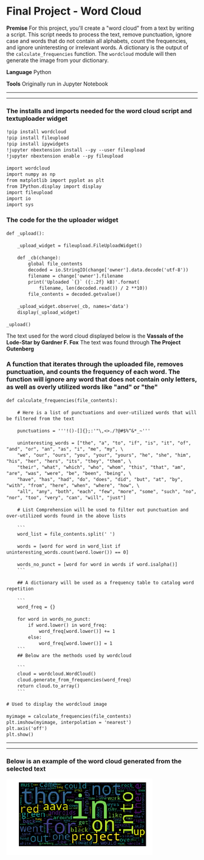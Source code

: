 # Final Project - Word Cloud

**Premise**
For this project, you'll create a "word cloud" from a text by writing a script.  This script needs to process the text, remove punctuation, ignore case and words that do not contain all alphabets, count the frequencies, and ignore uninteresting or irrelevant words.  A dictionary is the output of the `calculate_frequencies` function.  The `wordcloud` module will then generate the image from your dictionary.

**Language**
Python

**Tools**
Originally run in Jupyter Notebook

---
---


### The installs and imports needed for the word cloud script and textuploader widget

```
!pip install wordcloud
!pip install fileupload
!pip install ipywidgets
!jupyter nbextension install --py --user fileupload
!jupyter nbextension enable --py fileupload

import wordcloud
import numpy as np
from matplotlib import pyplot as plt
from IPython.display import display
import fileupload
import io
import sys
```


### The code for the the uploader widget

```
def _upload():

    _upload_widget = fileupload.FileUploadWidget()

    def _cb(change):
        global file_contents
        decoded = io.StringIO(change['owner'].data.decode('utf-8'))
        filename = change['owner'].filename
        print('Uploaded `{}` ({:.2f} kB)'.format(
            filename, len(decoded.read()) / 2 **10))
        file_contents = decoded.getvalue()

    _upload_widget.observe(_cb, names='data')
    display(_upload_widget)

_upload()
```
The text used for the word cloud displayed below is the **Vassals of the Lode-Star by Gardner F. Fox**
The text was found through **The Project Gutenberg**






### A function that iterates through the uploaded file, removes punctuation, and counts the frequency of each word. The function will ignore any word that does not contain only letters, as well as overly utilized words like "and" or "the"

```
def calculate_frequencies(file_contents):
    
    # Here is a list of punctuations and over-utilized words that will be filtered from the text

    punctuations = '''!()-[]{};:'"\,<>./?@#$%^&*_~'''

    uninteresting_words = ["the", "a", "to", "if", "is", "it", "of", "and", "or", "an", "as", "i", "me", "my", \
    "we", "our", "ours", "you", "your", "yours", "he", "she", "him", "his", "her", "hers", "its", "they", "them", \
    "their", "what", "which", "who", "whom", "this", "that", "am", "are", "was", "were", "be", "been", "being", \
    "have", "has", "had", "do", "does", "did", "but", "at", "by", "with", "from", "here", "when", "where", "how", \
    "all", "any", "both", "each", "few", "more", "some", "such", "no", "nor", "too", "very", "can", "will", "just"]
    
    # List Comprehension will be used to filter out punctuation and over-utilized words found in the above lists

    ```
    word_list = file_contents.split(' ')

    words = [word for word in word_list if uninteresting_words.count(word.lower()) == 0]

    words_no_punct = [word for word in words if word.isalpha()]
    ```

    ## A dictionary will be used as a frequency table to catalog word repetition

    ```
    word_freq = {}
    
    for word in words_no_punct:
        if word.lower() in word_freq:
            word_freq[word.lower()] += 1
        else: 
            word_freq[word.lower()] = 1
    ```
    ## Below are the methods used by wordcloud
    
    ```
    cloud = wordcloud.WordCloud()
    cloud.generate_from_frequencies(word_freq)
    return cloud.to_array()
    ```
    
# Used to display the wordcloud image

myimage = calculate_frequencies(file_contents)
plt.imshow(myimage, interpolation = 'nearest')
plt.axis('off')
plt.show()
```
---
---
### Below is an example of the word cloud generated from the selected text
![Word Cloud Example](./word_cloud.png)
